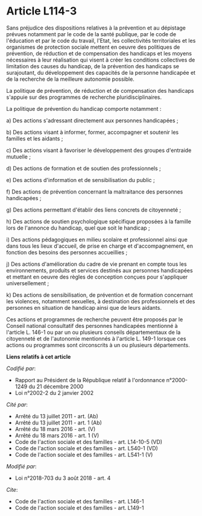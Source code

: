 # Article L114-3

Sans préjudice des dispositions relatives à la prévention et au dépistage prévues notamment par le code de la santé publique,
par le code de l'éducation et par le code du travail, l'Etat, les collectivités territoriales et les organismes de protection
sociale mettent en oeuvre des politiques de prévention, de réduction et de compensation des handicaps et les moyens
nécessaires à leur réalisation qui visent à créer les conditions collectives de limitation des causes du handicap, de la
prévention des handicaps se surajoutant, du développement des capacités de la personne handicapée et de la recherche de la
meilleure autonomie possible.

La politique de prévention, de réduction et de compensation des handicaps s'appuie sur des programmes de recherche
pluridisciplinaires.

La politique de prévention du handicap comporte notamment :

a) Des actions s'adressant directement aux personnes handicapées ;

b) Des actions visant à informer, former, accompagner et soutenir les familles et les aidants ;

c) Des actions visant à favoriser le développement des groupes d'entraide mutuelle ;

d) Des actions de formation et de soutien des professionnels ;

e) Des actions d'information et de sensibilisation du public ;

f) Des actions de prévention concernant la maltraitance des personnes handicapées ;

g) Des actions permettant d'établir des liens concrets de citoyenneté ;

h) Des actions de soutien psychologique spécifique proposées à la famille lors de l'annonce du handicap, quel que soit le
handicap ;

i) Des actions pédagogiques en milieu scolaire et professionnel ainsi que dans tous les lieux d'accueil, de prise en charge
et d'accompagnement, en fonction des besoins des personnes accueillies ;

j) Des actions d'amélioration du cadre de vie prenant en compte tous les environnements, produits et services destinés aux
personnes handicapées et mettant en oeuvre des règles de conception conçues pour s'appliquer universellement ;

k) Des actions de sensibilisation, de prévention et de formation concernant les violences, notamment sexuelles, à destination
des professionnels et des personnes en situation de handicap ainsi que de leurs aidants.

Ces actions et programmes de recherche peuvent être proposés par le Conseil national consultatif des personnes handicapées
mentionné à l'article L. 146-1 ou par un ou plusieurs conseils départementaux de la citoyenneté et de l'autonomie mentionnés
à l'article L. 149-1 lorsque ces actions ou programmes sont circonscrits à un ou plusieurs départements.

**Liens relatifs à cet article**

_Codifié par_:

  - Rapport au Président de la République relatif à l'ordonnance n°2000-1249 du 21 décembre 2000
  - Loi n°2002-2 du 2 janvier 2002

_Cité par_:

  - Arrêté du 13 juillet 2011 - art. (Ab)
  - Arrêté du 13 juillet 2011 - art. 1 (Ab)
  - Arrêté du 18 mars 2016 - art. (V)
  - Arrêté du 18 mars 2016 - art. 1 (V)
  - Code de l'action sociale et des familles - art. L14-10-5 (VD)
  - Code de l'action sociale et des familles - art. L540-1 (VD)
  - Code de l'action sociale et des familles - art. L541-1 (V)

_Modifié par_:

  - Loi n°2018-703 du 3 août 2018 - art. 4

_Cite_:

  - Code de l'action sociale et des familles - art. L146-1
  - Code de l'action sociale et des familles - art. L149-1
